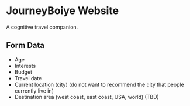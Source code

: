 # JourneyBoiye Website

A cognitive travel companion.

## Form Data

* Age
* Interests
* Budget
* Travel date
* Current location (city) (do not want to recommend the city that people currently live in)
* Destination area (west coast, east coast, USA, world) (TBD)
